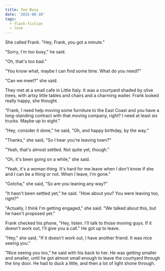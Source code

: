 ```yaml
---
title: Too Busy
date: '2015-08-10'
tags:
  - flash-fiction
  - love
---
```


She called Frank. "Hey, Frank, you got a minute."

<!-- truncate -->

"Sorry, I'm too busy," he said.

"Oh, that's too bad."

"You know what, maybe I can find some time. What do you need?"

"Can we meet?" she said.

They met at a small cafe in Little Italy. It was a courtyard shaded by olive
trees, with artsy little tables and chairs and a charming waiter. Frank looked
really happy, she thought.

"Frank, I need help moving some furniture to the East Coast and you have a
long-standing contract with that moving company, right? I need at least six
trucks. Maybe up to eight."

"Hey, consider it done," he said, "Oh, and happy birthday, by the way."

"Thanks," she said, "So I hear you're leaving town?"

"Yeah, that's almost settled. Not quite yet, though."

"Oh, it's been going on a while," she said.

"Yeah, it's a woman thing. It's hard for me leave when I don't know if she and I
can be a thing or not. When I leave, I'm gone."

"Gotcha," she said, "So are you leaning any way?"

"It hasn't been settled yet," he said. "How about you? You were leaving too,
right?"

"Actually, I think I'm getting engaged," she said. "We talked about this, but he
hasn't proposed yet."

Frank checked his phone, "Hey, listen. I'll talk to those moving guys. If it
doesn't work out, I'll give you a call." He got up to leave.

"Hey," she said, "If it doesn't work out, I have another friend. It was nice
seeing you."

"Nice seeing you too," he said with his back to her. He was getting smaller and
smaller, until he got almost small enough to leave the courtyard through the
tiny door. He had to duck a little, and then a lot of light shone through.
